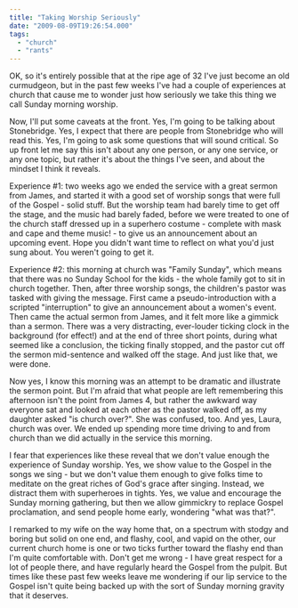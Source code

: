```yaml
---
title: "Taking Worship Seriously"
date: "2009-08-09T19:26:54.000"
tags: 
  - "church"
  - "rants"
---
```


OK, so it's entirely possible that at the ripe age of 32 I've just become an old curmudgeon, but in the past few weeks I've had a couple of experiences at church that cause me to wonder just how seriously we take this thing we call Sunday morning worship.

Now, I'll put some caveats at the front. Yes, I'm going to be talking about Stonebridge. Yes, I expect that there are people from Stonebridge who will read this. Yes, I'm going to ask some questions that will sound critical. So up front let me say this isn't about any one person, or any one service, or any one topic, but rather it's about the things I've seen, and about the mindset I think it reveals.

Experience #1: two weeks ago we ended the service with a great sermon from James, and started it with a good set of worship songs that were full of the Gospel - solid stuff. But the worship team had barely time to get off the stage, and the music had barely faded, before we were treated to one of the church staff dressed up in a superhero costume - complete with mask and cape and theme music! - to give us an announcement about an upcoming event. Hope you didn't want time to reflect on what you'd just sung about. You weren't going to get it.

Experience #2: this morning at church was "Family Sunday", which means that there was no Sunday School for the kids - the whole family got to sit in church together. Then, after three worship songs, the children's pastor was tasked with giving the message. First came a pseudo-introduction with a scripted "interruption" to give an announcement about a women's event. Then came the actual sermon from James, and it felt more like a gimmick than a sermon. There was a very distracting, ever-louder ticking clock in the background (for effect!) and at the end of three short points, during what seemed like a conclusion, the ticking finally stopped, and the pastor cut off the sermon mid-sentence and walked off the stage. And just like that, we were done.

Now yes, I know this morning was an attempt to be dramatic and illustrate the sermon point. But I'm afraid that what people are left remembering this afternoon isn't the point from James 4, but rather the awkward way everyone sat and looked at each other as the pastor walked off, as my daughter asked "is church over?". She was confused, too. And yes, Laura, church was over. We ended up spending more time driving to and from church than we did actually in the service this morning.

I fear that experiences like these reveal that we don't value enough the experience of Sunday worship. Yes, we show value to the Gospel in the songs we sing - but we don't value them enough to give folks time to meditate on the great riches of God's grace after singing. Instead, we distract them with superheroes in tights. Yes, we value and encourage the Sunday morning gathering, but then we allow gimmickry to replace Gospel proclamation, and send people home early, wondering "what was that?".

I remarked to my wife on the way home that, on a spectrum with stodgy and boring but solid on one end, and flashy, cool, and vapid on the other, our current church home is one or two ticks further toward the flashy end than I'm quite comfortable with. Don't get me wrong - I have great respect for a lot of people there, and have regularly heard the Gospel from the pulpit. But times like these past few weeks leave me wondering if our lip service to the Gospel isn't quite being backed up with the sort of Sunday morning gravity that it deserves.
